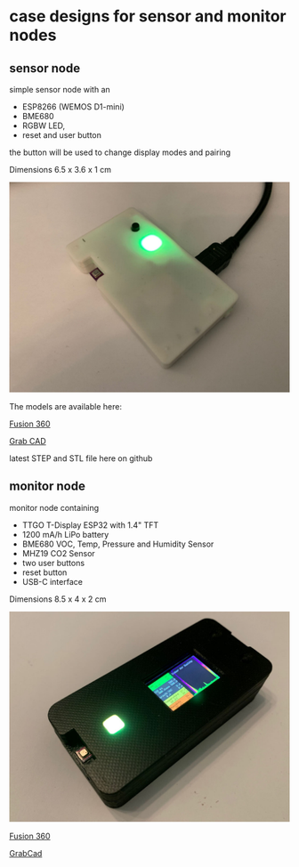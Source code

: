 # case designs for sensor and monitor nodes

## sensor node

simple sensor node with an 

- ESP8266 (WEMOS D1-mini)
- BME680
- RGBW LED,
- reset and user button

the button will be used to change display modes and pairing

Dimensions 6.5 x 3.6 x 1 cm

![Sensor Node](https://raw.githubusercontent.com/Christian-Me/healthy-indoors-project/master/images/sensor-case.jpg)

The models are available here:

[Fusion 360](https://a360.co/2H2ZKQy)

[Grab CAD](https://grabcad.com/library/healthy-indoors-project-sensor-1)

latest STEP and STL file here on github

## monitor node

monitor node containing

- TTGO T-Display ESP32 with 1.4" TFT
- 1200 mA/h LiPo battery
- BME680 VOC, Temp, Pressure and Humidity Sensor
- MHZ19 CO2 Sensor
- two user buttons
- reset button
- USB-C interface

Dimensions 8.5 x 4 x 2 cm 

![Monitor Node](https://raw.githubusercontent.com/Christian-Me/healthy-indoors-project/master/images/monitor-case.jpg)

[Fusion 360](https://a360.co/2SuLfXz)

[GrabCad](https://grabcad.com/library/healthy-indoors-project-monitor-1)